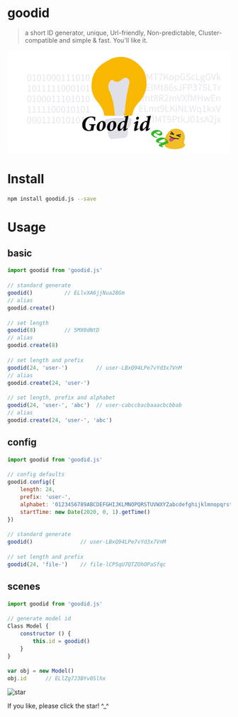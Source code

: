# goodid
> a short ID generator, unique, Url-friendly, Non-predictable, Cluster-compatible and simple & fast. You'll like it.

![goodid](./assets/goodid.png)

# Install

``` sh
npm install goodid.js --save

```

# Usage

## basic

``` js
import goodid from 'goodid.js'

// standard generate
goodid()          // ELlvXA6jjNua28Gm
// alias
goodid.create()

// set length
goodid(8)         // 5MX0dNtD
// alias
goodid.create(8)

// set length and prefix
goodid(24, 'user-')         // user-LBxQ94LPe7vYd3x7VnM
// alias
goodid.create(24, 'user-')

// set length, prefix and alphabet
goodid(24, 'user-', 'abc')  // user-cabccbacbaaacbcbbab
// alias
goodid.create(24, 'user-', 'abc')

```

## config

``` js
import goodid from 'goodid.js'

// config defaults
goodid.config({
    length: 24,
    prefix: 'user-',
    alphabet: '0123456789ABCDEFGHIJKLMNOPQRSTUVWXYZabcdefghijklmnopqrstuvwxyz',
    startTime: new Date(2020, 0, 1).getTime()
})

// standard generate
goodid()               // user-LBxQ94LPe7vYd3x7VnM

// set length and prefix
goodid(24, 'file-')    // file-lCP5qU7QTZOhOPaSfqc
```
## scenes

``` js
import goodid from 'goodid.js'

// generate model id
Class Model {
    constructor () {
        this.id = goodid()
    }
}

var obj = new Model()
obj.id      // ELlZg7J3BYv0Slhx
```


![star](https://user-gold-cdn.xitu.io/2018/7/24/164ca9c0e943dcd7?w=240&h=240&f=png&s=41877)

If you like, please click the star! ^_^


